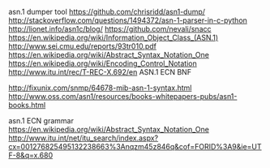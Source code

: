 
<!--
-->

asn.1 dumper tool
https://github.com/chrisridd/asn1-dump/
http://stackoverflow.com/questions/1494372/asn-1-parser-in-c-python
http://lionet.info/asn1c/blog/
https://github.com/nevali/snacc
https://en.wikipedia.org/wiki/Information_Object_Class_(ASN.1)
http://www.sei.cmu.edu/reports/93tr010.pdf
https://en.wikipedia.org/wiki/Abstract_Syntax_Notation_One
https://en.wikipedia.org/wiki/Encoding_Control_Notation
http://www.itu.int/rec/T-REC-X.692/en
ASN.1 ECN BNF

http://fixunix.com/snmp/64678-mib-asn-1-syntax.html
http://www.oss.com/asn1/resources/books-whitepapers-pubs/asn1-books.html

asn.1 ECN grammar
https://en.wikipedia.org/wiki/Abstract_Syntax_Notation_One
http://www.itu.int/net/itu_search/index.aspx?cx=001276825495132238663%3Anqzm45z846q&cof=FORID%3A9&ie=UTF-8&q=x.680


<!-- vim: set autoindent expandtab sw=4 syntax=markdown: -->
